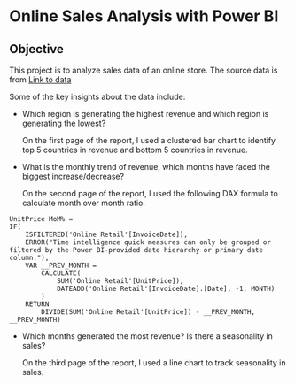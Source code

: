 # Online Sales Analysis with Power BI

## Objective
This project is to analyze sales data of an online store. The source data is from [Link to data](https://cdn.theforage.com/vinternships/companyassets/ifobHAoMjQs9s6bKS/5XsFFJu2oCLdmYJW2/1654128941410/Online%20Retail.xlsx)

Some of the key insights about the data include:
* Which region is generating the highest revenue and which region is generating the lowest?

	On the first page of the report, I used a clustered bar chart to identify top 5 countries in revenue and bottom 5 countries in revenue.

* What is the monthly trend of revenue, which months have faced the biggest increase/decrease?

	On the second page of the report, I used the following DAX formula to calculate month over month ratio. 
```md-dax
UnitPrice MoM% = 
IF(
	ISFILTERED('Online Retail'[InvoiceDate]),
	ERROR("Time intelligence quick measures can only be grouped or filtered by the Power BI-provided date hierarchy or primary date column."),
	VAR __PREV_MONTH =
		CALCULATE(
			SUM('Online Retail'[UnitPrice]),
			DATEADD('Online Retail'[InvoiceDate].[Date], -1, MONTH)
		)
	RETURN
		DIVIDE(SUM('Online Retail'[UnitPrice]) - __PREV_MONTH, __PREV_MONTH)

```
* Which months generated the most revenue? Is there a seasonality in sales?

	On the third page of the report, I used a line chart to track seasonality in sales.

